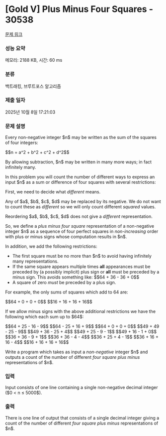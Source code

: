# [Gold V] Plus Minus Four Squares - 30538 

[문제 링크](https://www.acmicpc.net/problem/30538) 

### 성능 요약

메모리: 2188 KB, 시간: 60 ms

### 분류

백트래킹, 브루트포스 알고리즘

### 제출 일자

2025년 10월 8일 17:21:03

### 문제 설명

<p>Every non-negative integer $n$ may be written as the sum of the squares of four integers:</p>

<p>$$n = a^2 + b^2 + c^2 + d^2$$</p>

<p>By allowing subtraction, $n$ may be written in many more ways; in fact infinitely many.</p>

<p>In this problem you will count the number of different ways to express an input $n$ as a sum or difference of four squares with several restrictions:</p>

<p>First, we need to decide what <em>different</em> means.</p>

<p>Any of $a$, $b$, $c$, $d$ may be replaced by its negative. We do not want to count these as <em>different</em> so we will only count different <em>squared</em> values.</p>

<p>Reordering $a$, $b$, $c$, $d$ does not give a <em>different</em> representation.</p>

<p>So, we define a <em>plus minus four square</em> representation of a non-negative integer $n$ as a sequence of four perfect squares in <em>non-increasing</em> order with plus or minus signs whose computation results in $n$.</p>

<p>In addition, we add the following restrictions:</p>

<ul>
	<li>The first square must be no more than $n$ to avoid having infinitely many representations.</li>
	<li>If the same square appears multiple times <strong>all</strong> appearances must be preceded by (a possibly implicit) plus sign or <strong>all</strong> must be preceded by a minus sign. This avoids something like: $$64 + 36 - 36 + 0$$</li>
	<li>A square of zero <em>must</em> be preceded by a plus sign.</li>
</ul>

<p>For example, the only sums of squares which add to 64 are:</p>

<p>$$64 + 0 + 0 + 0$$ $$16 + 16 + 16 + 16$$</p>

<p>If we allow minus signs with the above additional restrictions we have the following which each sum up to $64$:</p>

<p>$$64 + 25 - 16 - 9$$ $$64 - 25 + 16 + 9$$ $$64 + 0 + 0 + 0$$ $$49 + 49 - 25 - 9$$ $$49 + 36 - 25 + 4$$ $$49 + 25 - 9 - 1$$ $$49 + 16 - 1 + 0$$ $$36 + 36 - 9 + 1$$ $$36 + 36 - 4 - 4$$ $$36 + 25 + 4 - 1$$ $$36 + 16 + 16 - 4$$ $$16 + 16 + 16 + 16$$</p>

<p>Write a program which takes as input a <em>non-negative</em> integer $n$ and outputs a count of the number of different <em>four square plus minus</em> representations of $n$.</p>

### 입력 

 <p>Input consists of one line containing a single non-negative decimal integer ($0 < n ≤ 5000$).</p>

### 출력 

 <p>There is one line of output that consists of a single decimal integer giving a count of the number of different <em>four square plus minus</em> representations of $n$.</p>

